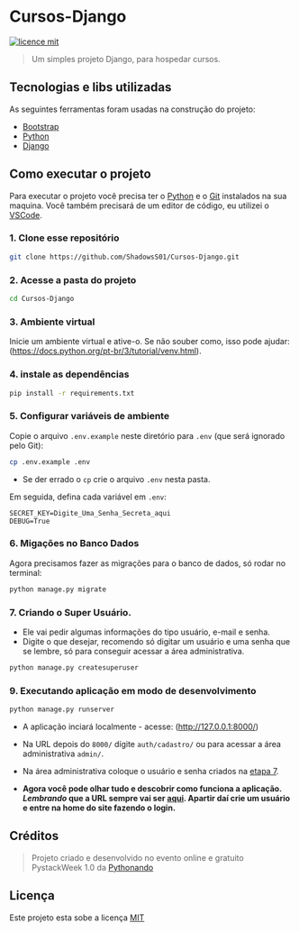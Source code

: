 # Cursos-Django

[![licence mit](https://img.shields.io/badge/licence-MIT-blue)](LICENSE)

> Um simples projeto Django, para hospedar cursos.

## Tecnologias e libs utilizadas

As seguintes ferramentas foram usadas na construção do projeto:

- [Bootstrap](https://getbootstrap.com/)
- [Python](https://www.python.org/)
- [Django](https://www.djangoproject.com/)

## Como executar o projeto

Para executar o projeto você precisa ter o [Python](https://www.python.org/) e o [Git](https://git-scm.com) instalados na sua maquina. Você também precisará de um editor de código, eu utilizei o [VSCode](https://code.visualstudio.com).

### 1. Clone esse repositório

```bash
git clone https://github.com/ShadowsS01/Cursos-Django.git
```

### 2. Acesse a pasta do projeto

```bash
cd Cursos-Django
```

### 3. Ambiente virtual

Inicie um ambiente virtual e ative-o. Se não souber como, isso pode ajudar: (<https://docs.python.org/pt-br/3/tutorial/venv.html>).

### 4. instale as dependências

```bash
pip install -r requirements.txt
```

### 5. Configurar variáveis de ambiente

Copie o arquivo `.env.example` neste diretório para `.env` (que será ignorado pelo Git):

```bash
cp .env.example .env
```

- Se der errado o `cp` crie o arquivo `.env` nesta pasta.

Em seguida, defina cada variável em `.env`:

```text
SECRET_KEY=Digite_Uma_Senha_Secreta_aqui
DEBUG=True
```

### 6. Migações no Banco Dados

Agora precisamos fazer as migrações para o banco de dados, só rodar no terminal:

```bash
python manage.py migrate
```

### 7. Criando o Super Usuário.

- Ele vai pedir algumas informações do tipo usuário, e-mail e senha.
- Digite o que desejar, recomendo só digitar um usuário e uma senha que se lembre, só para conseguir acessar a área administrativa.

```bash
python manage.py createsuperuser
```

### 9. Executando aplicação em modo de desenvolvimento

```bash
python manage.py runserver
```

- A aplicação inciará localmente - acesse: (<http://127.0.0.1:8000/>)

- Na URL depois do `8000/` dígite `auth/cadastro/` ou para acessar a área administrativa `admin/`.

- Na área administrativa coloque o usuário e senha criados na [etapa 7](https://github.com/ShadowsS01/Cursos-Django#7-criando-o-super-usu%C3%A1rio).

- **Agora você pode olhar tudo e descobrir como funciona a aplicação. _Lembrando_ que a URL sempre vai ser [aqui](http://127.0.0.1:8000/auth/cadastro).
Apartir daí crie um usuário e entre na home do site fazendo o login.**

## Créditos

> Projeto criado e desenvolvido no evento online e gratuito PystackWeek 1.0 da [Pythonando](https://github.com/Pythonando)

## Licença

Este projeto esta sobe a licença [MIT](LICENSE)
